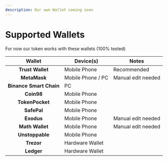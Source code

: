 ```yaml
---
description: Our own Wallet coming soon
---
```


# Supported Wallets

For now our token works with these wallets (100% tested)

|          Wallet         | Device(s)         | Notes              |
| :---------------------: | ----------------- | ------------------ |
|     **Trust Wallet**    | Mobile Phone      | Recommended        |
|       **MetaMask**      | Mobile Phone / PC | Manual edit needed |
| **Binance Smart Chain** | PC                |                    |
|        **Coin98**       | Mobile Phone      |                    |
|     **TokenPocket**     | Mobile Phone      |                    |
|       **SafePal**       | Mobile Phone      |                    |
|        **Exodus**       | Mobile Phone      | Manual edit needed |
|     **Math Wallet**     | Mobile Phone      | Manual edit needed |
|     **Unstoppable**     | Mobile Phone      |                    |
|        **Trezor**       | Hardware Wallet   |                    |
|        **Ledger**       | Hardware Wallet   |                    |
